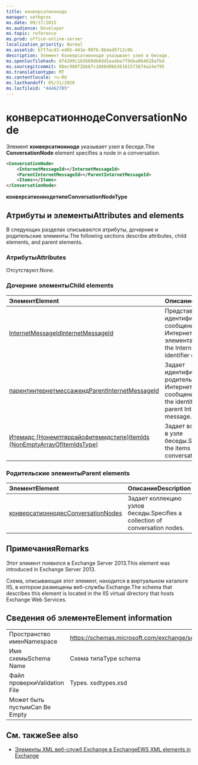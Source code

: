```yaml
---
title: конверсатионноде
manager: sethgros
ms.date: 09/17/2015
ms.audience: Developer
ms.topic: reference
ms.prod: office-online-server
localization_priority: Normal
ms.assetid: b7f7acd3-ed65-441e-9976-8b4ed5f12c0b
description: Элемент Конверсатионноде указывает узел в беседе.
ms.openlocfilehash: 074209c1b5669db8dd1ea4ba7f9dea064628afbd
ms.sourcegitcommit: 88ec988f2bb67c1866d06b361615f3674a24e795
ms.translationtype: MT
ms.contentlocale: ru-RU
ms.lasthandoff: 05/31/2020
ms.locfileid: "44462705"
---
```

# <a name="conversationnode"></a><span data-ttu-id="459f5-103">конверсатионноде</span><span class="sxs-lookup"><span data-stu-id="459f5-103">ConversationNode</span></span>

<span data-ttu-id="459f5-104">Элемент **конверсатионноде** указывает узел в беседе.</span><span class="sxs-lookup"><span data-stu-id="459f5-104">The **ConversationNode** element specifies a node in a conversation.</span></span> 
  
```XML
<ConversationNode>
    <InternetMessageId></InternetMessageId>
    <ParentInternetMessageId></ParentInternetMessageId>
    <Items></Items>
</ConversationNode>
```

 <span data-ttu-id="459f5-105">**конверсатионнодетипе**</span><span class="sxs-lookup"><span data-stu-id="459f5-105">**ConversationNodeType**</span></span>
## <a name="attributes-and-elements"></a><span data-ttu-id="459f5-106">Атрибуты и элементы</span><span class="sxs-lookup"><span data-stu-id="459f5-106">Attributes and elements</span></span>

<span data-ttu-id="459f5-107">В следующих разделах описываются атрибуты, дочерние и родительские элементы.</span><span class="sxs-lookup"><span data-stu-id="459f5-107">The following sections describe attributes, child elements, and parent elements.</span></span>
  
### <a name="attributes"></a><span data-ttu-id="459f5-108">Атрибуты</span><span class="sxs-lookup"><span data-stu-id="459f5-108">Attributes</span></span>

<span data-ttu-id="459f5-109">Отсутствуют.</span><span class="sxs-lookup"><span data-stu-id="459f5-109">None.</span></span>
  
### <a name="child-elements"></a><span data-ttu-id="459f5-110">Дочерние элементы</span><span class="sxs-lookup"><span data-stu-id="459f5-110">Child elements</span></span>

|<span data-ttu-id="459f5-111">**Элемент**</span><span class="sxs-lookup"><span data-stu-id="459f5-111">**Element**</span></span>|<span data-ttu-id="459f5-112">**Описание**</span><span class="sxs-lookup"><span data-stu-id="459f5-112">**Description**</span></span>|
|:-----|:-----|
|[<span data-ttu-id="459f5-113">InternetMessageId</span><span class="sxs-lookup"><span data-stu-id="459f5-113">InternetMessageId</span></span>](internetmessageid.md) <br/> |<span data-ttu-id="459f5-114">Представляет идентификатор сообщения Интернета для элемента.</span><span class="sxs-lookup"><span data-stu-id="459f5-114">Represents the Internet message identifier of an item.</span></span>  <br/> |
|[<span data-ttu-id="459f5-115">парентинтернетмессажеид</span><span class="sxs-lookup"><span data-stu-id="459f5-115">ParentInternetMessageId</span></span>](parentinternetmessageid.md) <br/> |<span data-ttu-id="459f5-116">Задает идентификатор родительского Интернет – сообщения.</span><span class="sxs-lookup"><span data-stu-id="459f5-116">Specifies the identifier of the parent Internet message.</span></span>  <br/> |
|[<span data-ttu-id="459f5-117">Итемидс (Нонемптяррайофитемидстипе)</span><span class="sxs-lookup"><span data-stu-id="459f5-117">ItemIds (NonEmptyArrayOfItemIdsType)</span></span>](itemids-nonemptyarrayofitemidstype.md) <br/> |<span data-ttu-id="459f5-118">Задает все элементы в узле беседы.</span><span class="sxs-lookup"><span data-stu-id="459f5-118">Specifies all the items in the conversation node.</span></span>  <br/> |
   
### <a name="parent-elements"></a><span data-ttu-id="459f5-119">Родительские элементы</span><span class="sxs-lookup"><span data-stu-id="459f5-119">Parent elements</span></span>

|<span data-ttu-id="459f5-120">**Элемент**</span><span class="sxs-lookup"><span data-stu-id="459f5-120">**Element**</span></span>|<span data-ttu-id="459f5-121">**Описание**</span><span class="sxs-lookup"><span data-stu-id="459f5-121">**Description**</span></span>|
|:-----|:-----|
|[<span data-ttu-id="459f5-122">конверсатионнодес</span><span class="sxs-lookup"><span data-stu-id="459f5-122">ConversationNodes</span></span>](conversationnodes.md) <br/> |<span data-ttu-id="459f5-123">Задает коллекцию узлов беседы.</span><span class="sxs-lookup"><span data-stu-id="459f5-123">Specifies a collection of conversation nodes.</span></span>  <br/> |
   
## <a name="remarks"></a><span data-ttu-id="459f5-124">Примечания</span><span class="sxs-lookup"><span data-stu-id="459f5-124">Remarks</span></span>

<span data-ttu-id="459f5-125">Этот элемент появился в Exchange Server 2013.</span><span class="sxs-lookup"><span data-stu-id="459f5-125">This element was introduced in Exchange Server 2013.</span></span>
  
<span data-ttu-id="459f5-126">Схема, описывающая этот элемент, находится в виртуальном каталоге IIS, в котором размещены веб-службы Exchange.</span><span class="sxs-lookup"><span data-stu-id="459f5-126">The schema that describes this element is located in the IIS virtual directory that hosts Exchange Web Services.</span></span>
  
## <a name="element-information"></a><span data-ttu-id="459f5-127">Сведения об элементе</span><span class="sxs-lookup"><span data-stu-id="459f5-127">Element information</span></span>

|||
|:-----|:-----|
|<span data-ttu-id="459f5-128">Пространство имен</span><span class="sxs-lookup"><span data-stu-id="459f5-128">Namespace</span></span>  <br/> |https://schemas.microsoft.com/exchange/services/2006/types  <br/> |
|<span data-ttu-id="459f5-129">Имя схемы</span><span class="sxs-lookup"><span data-stu-id="459f5-129">Schema Name</span></span>  <br/> |<span data-ttu-id="459f5-130">Схема типа</span><span class="sxs-lookup"><span data-stu-id="459f5-130">Type schema</span></span>  <br/> |
|<span data-ttu-id="459f5-131">Файл проверки</span><span class="sxs-lookup"><span data-stu-id="459f5-131">Validation File</span></span>  <br/> |<span data-ttu-id="459f5-132">Types. xsd</span><span class="sxs-lookup"><span data-stu-id="459f5-132">types.xsd</span></span>  <br/> |
|<span data-ttu-id="459f5-133">Может быть пустым</span><span class="sxs-lookup"><span data-stu-id="459f5-133">Can Be Empty</span></span>  <br/> ||
   
## <a name="see-also"></a><span data-ttu-id="459f5-134">См. также</span><span class="sxs-lookup"><span data-stu-id="459f5-134">See also</span></span>



- [<span data-ttu-id="459f5-135">Элементы XML веб-служб Exchange в Exchange</span><span class="sxs-lookup"><span data-stu-id="459f5-135">EWS XML elements in Exchange</span></span>](ews-xml-elements-in-exchange.md)

